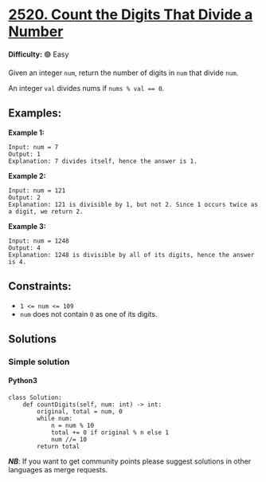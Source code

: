 # [2520. Count the Digits That Divide a Number](https://leetcode.com/problems/count-the-digits-that-divide-a-number/)

**Difficulty:** :green_circle: Easy

Given an integer `num`, return the number of digits in `num` that divide `num`.

An integer `val` divides nums if `nums % val == 0`.

## Examples:

**Example 1:**

```text
Input: num = 7
Output: 1
Explanation: 7 divides itself, hence the answer is 1.

```

**Example 2:**

```text
Input: num = 121
Output: 2
Explanation: 121 is divisible by 1, but not 2. Since 1 occurs twice as a digit, we return 2.
```

**Example 3:**

```text
Input: num = 1248
Output: 4
Explanation: 1248 is divisible by all of its digits, hence the answer is 4.
```

## Constraints:

- `1 <= num <= 109` 
- `num` does not contain `0` as one of its digits.


## Solutions

### Simple solution 

#### Python3

```python3
class Solution:
    def countDigits(self, num: int) -> int:
        original, total = num, 0
        while num:
            n = num % 10
            total += 0 if original % n else 1
            num //= 10
        return total
```

***NB***: If you want to get community points please suggest solutions in other languages as merge requests.
